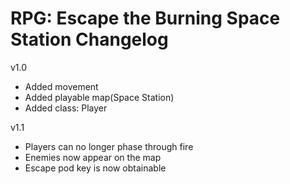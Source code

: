 # RPG: Escape the Burning Space Station Changelog
v1.0
- Added movement
- Added playable map(Space Station)
- Added class: Player

v1.1
- Players can no longer phase through fire
- Enemies now appear on the map
- Escape pod key is now obtainable